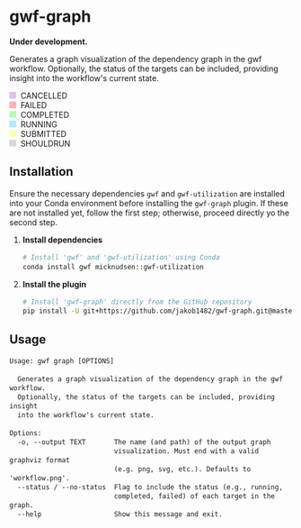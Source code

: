 # gwf-graph

**Under development.**

Generates a graph visualization of the dependency graph in the gwf workflow. Optionally, the status of the targets can be included, providing insight into the workflow's current state.

<img src="https://raw.githubusercontent.com/jakob1482/gwf-graph/master/assets/status_colors/cancelled.svg" width="12px">&nbsp; CANCELLED<br>
<img src="https://raw.githubusercontent.com/jakob1482/gwf-graph/master/assets/status_colors/failed.svg" width="12px">&nbsp; FAILED<br>
<img src="https://raw.githubusercontent.com/jakob1482/gwf-graph/master/assets/status_colors/completed.svg" width="12px">&nbsp; COMPLETED<br>
<img src="https://raw.githubusercontent.com/jakob1482/gwf-graph/master/assets/status_colors/running.svg" width="12px">&nbsp; RUNNING<br>
<img src="https://raw.githubusercontent.com/jakob1482/gwf-graph/master/assets/status_colors/submitted.svg" width="12px">&nbsp; SUBMITTED<br>
<img src="https://raw.githubusercontent.com/jakob1482/gwf-graph/master/assets/status_colors/shouldrun.svg" width="12px">&nbsp; SHOULDRUN

## Installation

Ensure the necessary dependencies `gwf` and `gwf-utilization` are installed into your Conda environment before installing the `gwf-graph` plugin. If these are not installed yet, follow the first step; otherwise, proceed directly yo the second step.

1. **Install dependencies**
    ```bash
    # Install 'gwf' and 'gwf-utilization' using Conda
    conda install gwf micknudsen::gwf-utilization
    ```

2. **Install the plugin**
    ```bash
    # Install 'gwf-graph' directly from the GitHub repository
    pip install -U git+https://github.com/jakob1482/gwf-graph.git@master
    ```

## Usage 

```console no-copy
Usage: gwf graph [OPTIONS]

  Generates a graph visualization of the dependency graph in the gwf workflow.
  Optionally, the status of the targets can be included, providing insight
  into the workflow's current state.

Options:
  -o, --output TEXT       The name (and path) of the output graph
                          visualization. Must end with a valid graphviz format
                          (e.g. png, svg, etc.). Defaults to 'workflow.png'.
  --status / --no-status  Flag to include the status (e.g., running,
                          completed, failed) of each target in the graph.
  --help                  Show this message and exit.
```
